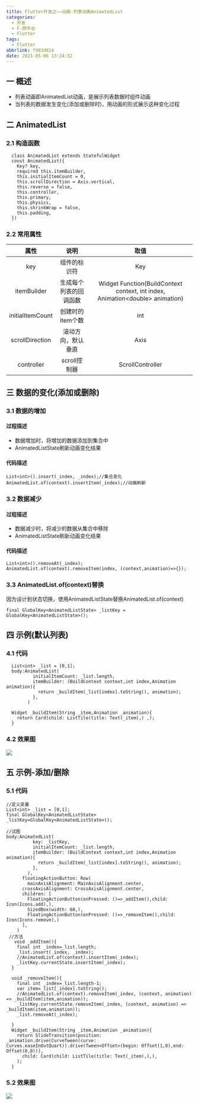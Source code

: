 ```yaml
---
title: Flutter开发之——动画-列表动画AnimatedList
categories:
  - 开发
  - F-跨平台
  - Flutter
tags:
  - Flutter
abbrlink: f903d814
date: 2021-05-06 13:24:52
---
```

## 一 概述

* 列表动画即AnimatedList动画，是展示列表数据时组件动画
* 当列表的数据发生变化(添加或删除时)，用动画的形式展示这种变化过程

<!--more-->

## 二 AnimatedList

### 2.1 构造函数

```
  class AnimatedList extends StatefulWidget 
  const AnimatedList({
    Key? key,
    required this.itemBuilder,
    this.initialItemCount = 0,
    this.scrollDirection = Axis.vertical,
    this.reverse = false,
    this.controller,
    this.primary,
    this.physics,
    this.shrinkWrap = false,
    this.padding,
  })
```

### 2.2 常用属性

|       属性       |          说明          |                             取值                             |
| :--------------: | :--------------------: | :----------------------------------------------------------: |
|       key        |      组件的标识符      |                             Key                              |
|   itemBuilder    | 生成每个列表的回调函数 | Widget Function(BuildContext context, int index, Animation\<double> animation) |
| initialItemCount |    创建时的item个数    |                             int                              |
| scrollDirection  |   滚动方向，默认垂直   |                             Axis                             |
|    controller    |      scroll控制器      |                       ScrollController                       |

## 三 数据的变化(添加或删除)

### 3.1 数据的增加

#### 过程描述

* 数据增加时，将增加的数据添加到集合中
* AnimatedListState刷新动画变化结果

#### 代码描述

```
List<int>().insert(_index, _index);//集合变化
AnimatedList.of(context).insertItem(_index);//动画刷新
```

### 3.2 数据减少

#### 过程描述

* 数据减少时，将减少的数据从集合中移除
* AnimatedListState刷新动画变化结果

#### 代码描述

```
List<int>().removeAt(_index);
AnimatedList.of(context).removeItem(index, (context,animation)=>{});
```

### 3.3 AnimatedList.of(context)替换

因为设计到状态切换，使用AnimatedListState替换AnimatedList.of(context)

```
final GlobalKey<AnimatedListState> _listKey = GlobalKey<AnimatedListState>();
```

## 四 示例(默认列表)

### 4.1 代码

```
  List<int> _list = [0,1];
  body:AnimatedList(
          initialItemCount: _list.length,
          itemBuilder: (BuildContext context,int index,Animation animation){
            return _buildItem(_list[index].toString(), animation);
          },
        )
        
  Widget _buildItem(String _item,Animation _animation){
    return Card(child: ListTile(title: Text(_item),) ,);
  }    
```

### 4.2 效果图
![][1]
## 五 示例-添加/删除

### 5.1 代码

```
//定义变量
List<int> _list = [0,1];
final GlobalKey<AnimatedListState> _listKey=GlobalKey<AnimatedListState>();

//试图
body:AnimatedList(
          key: _listKey,
          initialItemCount: _list.length,
          itemBuilder: (BuildContext context,int index,Animation animation){
            return _buildItem(_list[index].toString(), animation);
          },
        ),
      floatingActionButton: Row(
        mainAxisAlignment: MainAxisAlignment.center,
      crossAxisAlignment: CrossAxisAlignment.center,
      children: [
        FloatingActionButton(onPressed: ()=>_addItem(),child: Icon(Icons.add),),
        SizedBox(width: 60,),
        FloatingActionButton(onPressed: ()=>_removeItem(),child: Icon(Icons.remove),)
      ],
    )
 //方法
   void _addItem(){
    final int _index=_list.length;
    _list.insert(_index, _index);
    //AnimatedList.of(context).insertItem(_index);
    _listKey.currentState.insertItem(_index);
  }

  void _removeItem(){
    final int _index=_list.length-1;
    var item=_list[_index].toString();
    //AnimatedList.of(context).removeItem(_index, (context, animation) => _buildItem(item,animation));
    _listKey.currentState.removeItem(_index, (context, animation) => _buildItem(item,animation));
    _list.removeAt(_index);

  }
  Widget _buildItem(String _item,Animation _animation){
    return SlideTransition(position: _animation.drive(CurveTween(curve: Curves.easeInOutQuart)).drive(Tween<Offset>(begin: Offset(1,0),end: Offset(0,0))),
      child: Card(child: ListTile(title: Text(_item),),),
    );
  }
```

### 5.2 效果图
![][2]



[1]:https://fastly.jsdelivr.net/gh/PGzxc/CDN@master/blog-flutter/flutter-animateslist-no-animal.png
[2]:https://fastly.jsdelivr.net/gh/PGzxc/CDN@master/blog-flutter/flutter-animatedlist-add-remove.gif